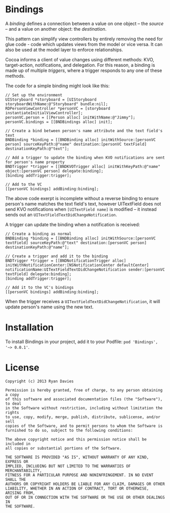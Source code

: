 Bindings
========

A _binding_ defines a connection between a value on one object – the _source_ – and a value on another object: the _destination_.

This pattern can simplify view controllers by entirely removing the need for glue code - code which updates views from the model or vice versa. It can also be used at the model layer to enforce relationships.

Cocoa informs a client of value changes using different methods: KVO, target-action, notifications, and delegation. For this reason, a binding is made up of multiple _triggers_, where a trigger responds to any one of these methods.

The code for a simple binding might look like this:

    // Set up the environment
    UIStoryboard *storyboard = [UIStoryboard storyboardWithName:@"Storyboard" bundle:nil];
    RDPersonViewController *personVC = [storyboard instantiateInitialViewController];
    personVC.person = [[Person alloc] initWithName:@"Jimmy"];
    personVC.bindings = [[BNDBindings alloc] init];
    
    // Create a bind between person's name attribute and the text field's text
    BNDBinding *binding = [[BNDBinding alloc] initWithSource:[personVC person] sourceKeyPath:@"name" destination:[personVC textField] destinationKeyPath:@"text"];
    
    // Add a trigger to update the binding when KVO notifications are sent for person's name property
    BNDTrigger *trigger = [[BNDKVOTrigger alloc] initWithKeyPath:@"name" object:[personVC person] delegate:binding];
    [binding addTrigger:trigger];
    
    // Add to the VC
    [[personVC bindings] addBinding:binding];

The above code exerpt is incomplete without a reverse binding to ensure person's name matches the text field's text, however UITextField does not send KVO notifications when `[UITextField name]` is modified – it instead sends out an `UITextFieldTextDidChangeNotification`.

A trigger can update the binding when a notification is received:

    // Create a binding as normal
    BNDBinding *binding = [[BNDBinding alloc] initWithSource:[personVC textField] sourceKeyPath:@"text" destination:[personVC person] destinationKeyPath:@"name"];

    // Create a trigger and add it to the binding
    BNDTrigger *trigger = [[BNDNotificationTrigger alloc] initWithNotificationCenter:[NSNotificationCenter defaultCenter] notificationName:UITextFieldTextDidChangeNotification sender:[personVC textField] delegate:binding];
    [binding addTrigger:trigger];

    // Add it to the VC's bindings
    [[personVC bindings] addBinding:binding];

When the trigger receives a `UITextFieldTextDidChangeNotification`, it will update person's name using the new text.

Installation
============

To install Bindings in your project, add it to your Podfile: `pod 'Bindings', '~> 0.0.1'`.

License
=======

    Copyright (c) 2013 Ryan Davies

    Permission is hereby granted, free of charge, to any person obtaining a copy
    of this software and associated documentation files (the "Software"), to deal
    in the Software without restriction, including without limitation the rights
    to use, copy, modify, merge, publish, distribute, sublicense, and/or sell
    copies of the Software, and to permit persons to whom the Software is
    furnished to do so, subject to the following conditions:

    The above copyright notice and this permission notice shall be included in
    all copies or substantial portions of the Software.

    THE SOFTWARE IS PROVIDED "AS IS", WITHOUT WARRANTY OF ANY KIND, EXPRESS OR
    IMPLIED, INCLUDING BUT NOT LIMITED TO THE WARRANTIES OF MERCHANTABILITY,
    FITNESS FOR A PARTICULAR PURPOSE AND NONINFRINGEMENT. IN NO EVENT SHALL THE
    AUTHORS OR COPYRIGHT HOLDERS BE LIABLE FOR ANY CLAIM, DAMAGES OR OTHER
    LIABILITY, WHETHER IN AN ACTION OF CONTRACT, TORT OR OTHERWISE, ARISING FROM,
    OUT OF OR IN CONNECTION WITH THE SOFTWARE OR THE USE OR OTHER DEALINGS IN
    THE SOFTWARE.
